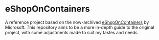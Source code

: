 # eShopOnContainers

A reference project based on the now-archived [eShopOnContainers](https://github.com/dotnet-architecture/eShopOnContainers) by Microsoft. This repository aims to be a more in-depth guide to the original project, with some adjustments made to suit my tastes and needs.
